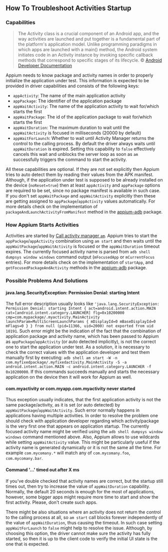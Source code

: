 ## How To Troubleshoot Activities Startup


### Capabilities

> The Activity class is a crucial component of an Android app, and the way activities are launched and put together is a fundamental part of the platform's application model. Unlike programming paradigms in which apps are launched with a main() method, the Android system initiates code in an Activity instance by invoking specific callback methods that correspond to specific stages of its lifecycle.
> &copy; [Android Developer Documentation](https://developer.android.com/guide/components/activities/intro-activities)

Appium needs to know package and activity names in order to properly initialize the application under test. This information is expected to be provided in driver capabilities and consists of the following keys:

- `appActivity`: The name of the main application activity
- `appPackage`: The identifier of the application package
- `appWaitActivity`: The name of the application activity to wait for/which starts the first
- `appWaitPackage`: The id of the application package to wait for/which starts the first
- `appWaitDuration`: The maximum duration to wait until the `appWaitActivity` is focused in milliseconds (20000 by default)
- `appWaitForLaunch`: Whether to wait until Activity Manager returns the control to the calling process. By default the driver always waits until `appWaitDuration` is expired. Setting this capability to `false` effectively cancels this wait and unblocks the server loop as soon as `am` successfully triggers the command to start the activity.

All these capabilities are optional. If they are not set explicitly then Appium tries to auto detect them by reading their values from the APK manifest. Although, if the application under test is supposed to be already installed on the device (`noReset=true`) then at least `appActivity` and `appPackage` options are required to be set, since no package manifest is available in such case. If you don't set `appWaitPackage` and `appWaitActivity` explicitly then these are getting assigned to `appPackage`/`appActivity` values automatically. For more details check on the implementation of `packageAndLaunchActivityFromManifest` method in the [appium-adb](https://github.com/appium/appium-adb/blob/master/lib/tools/android-manifest.js) package.


### How Appium Starts Activities

Activities are started by [Call activity manager `am`](https://developer.android.com/studio/command-line/adb#am). Appium tries to start the `appPackage`/`appActivity` combination using `am start` and then waits until the `appWaitPackage`/`appWaitActivity` is focused or the `appWaitDuration` timeout expires. The currently focused activity name is parsed from `adb shell dumpsys window windows` command output (`mFocusedApp` or `mCurrentFocus` entries). For more details check on the implementation of `startApp`, and `getFocusedPackageAndActivity` methods in the [appium-adb](https://github.com/appium/appium-adb/blob/master/lib/tools/apk-utils.js) package.


### Possible Problems And Solutions

#### java.lang.SecurityException: Permission Denial: starting Intent

The full error description usually looks like `'java.lang.SecurityException: Permission Denial: starting Intent { act=android.intent.action.MAIN cat=[android.intent.category.LAUNCHER] flg=0x10200000 cmp=com.mypackage/.myactivity.MainActivity launchParam=MultiScreenLaunchParams { mDisplayId=0 mBaseDisplayId=0 mFlags=0 } } from null (pid=11366, uid=2000) not exported from uid 10191`. Such error might be the indication of the fact that the combination of application package and activity name, which has been passed to Appium as `appPackage`/`appActivity` (or auto detected implicitly), is not the correct one to start the application under test. As a solution, it is necessary to check the correct values with the application developer and test them manually first by executing: `adb shell am start -W -n com.myfixedpackage/.myfixedactivity.MainActivity -S -a android.intent.action.MAIN -c android.intent.category.LAUNCHER -f 0x10200000`. If this commands succeeds manually and starts the necessary application on the device then it will work for Appium as well.

#### com.myactivity or com.myapp.com.myactivity never started

Thus exception usually indicates, that the first application activity is not the same package/activity, as it is set (or auto detected) by `appWaitPackage`/`appWaitActivity`. Such error normally happens in applications having multiple activities. In order to resolve the problem one should check with application developer regarding which activity/package is the very first one that appears on application startup. The currently focused activity name might be verified using the `adb shell dumpsys window windows` command mentioned above. Also, Appium allows to use wildcards while setting `appWaitActivity` value. This might be particularly useful if the activity name is generated dynamically or it is not the same all the time. For example `com.mycomany.*` will match any of `com.mycomany.foo`, `com.mycomany.bar`.

#### Command '…' timed out after X ms

If you've double checked that activity names are correct, but the startup still times out, then try to increase the value of `appWaitDuration` capability. Normally, the default 20 seconds is enough for the most of applications, however, some bigger apps might require more time to start and show the first activity. Please, don't create such apps.

There might be also situations where an activity does not return the control to the calling process at all, so `am start` call blocks forever independently of the value of `appWaitDuration`, thus causing the timeout. In such case setting `appWaitForLaunch` to `false` might help to resolve the issue. Although, by choosing this option, the driver cannot make sure the activity has fully started, so then it is up to the client code to verify the initial UI state is the one that is expected.

